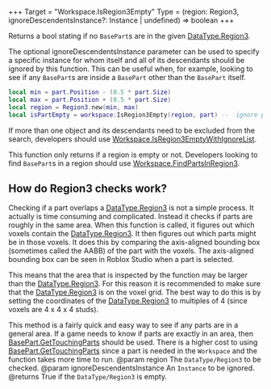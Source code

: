 +++
Target = "Workspace.IsRegion3Empty"
Type = (region: Region3, ignoreDescendentsInstance?: Instance | undefined) => boolean
+++

Returns a bool stating if no `BasePart`s are in the given [DataType.Region3](https://developer.roblox.com/search#stq=Region3).The optional ignoreDescendentsInstance parameter can be used to specify a specific instance for whom itself and all of its descendants should be ignored by this function. This can be useful when, for example, looking to see if any `BasePart`s are inside a `BasePart` other than the `BasePart` itself.```lualocal min = part.Position - (0.5 * part.Size)local max = part.Position + (0.5 * part.Size)local region = Region3.new(min, max)local isPartEmpty = workspace:IsRegion3Empty(region, part) --  ignore part```If more than one object and its descendants need to be excluded from the search, developers should use [Workspace.IsRegion3EmptyWithIgnoreList](https://developer.roblox.com/api-reference/function/Workspace/IsRegion3EmptyWithIgnoreList).This function only returns if a region is empty or not. Developers looking to find `BasePart`s in a region should use [Workspace.FindPartsInRegion3](https://developer.roblox.com/api-reference/function/Workspace/FindPartsInRegion3).## How do Region3 checks work?Checking if a part overlaps a [DataType.Region3](https://developer.roblox.com/search#stq=Region3) is not a simple process. It actually is time consuming and complicated. Instead it checks if parts are roughly in the same area. When this function is called, it figures out which voxels contain the [DataType.Region3](https://developer.roblox.com/search#stq=Region3). It then figures out which parts might be in those voxels. It does this by comparing the axis-aligned bounding box (sometimes called the AABB) of the part with the voxels. The axis-aligned bounding box can be seen in Roblox Studio when a part is selected.This means that the area that is inspected by the function may be larger than the [DataType.Region3](https://developer.roblox.com/search#stq=Region3). For this reason it is recommended to make sure that the [DataType.Region3](https://developer.roblox.com/search#stq=Region3) is on the voxel grid. The best way to do this is by setting the coordinates of the [DataType.Region3](https://developer.roblox.com/search#stq=Region3) to multiples of 4 (since voxels are 4 x 4 x 4 studs).This method is a fairly quick and easy way to see if any parts are in a general area. If a game needs to know if parts are exactly in an area, then [BasePart.GetTouchingParts](https://developer.roblox.com/api-reference/function/BasePart/GetTouchingParts) should be used. There is a higher cost to using [BasePart.GetTouchingParts](https://developer.roblox.com/api-reference/function/BasePart/GetTouchingParts) since a part is needed in the `Workspace` and the function takes more time to run.@param region The `DataType/Region3` to be checked.@param ignoreDescendentsInstance An `Instance` to be ignored.@returns True if the `DataType/Region3` is empty.
